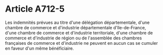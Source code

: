 # Article A712-5

<p>Les indemnités prévues au titre d'une  délégation départementale, d'une chambre de commerce et d'industrie départementale d'Ile-de-France, d'une chambre de commerce et d'industrie territoriale, d'une chambre de commerce et d'industrie de région ou de l'assemblée des chambres françaises de commerce et d'industrie ne peuvent en aucun cas se cumuler en faveur d'un même bénéficiaire.</p>